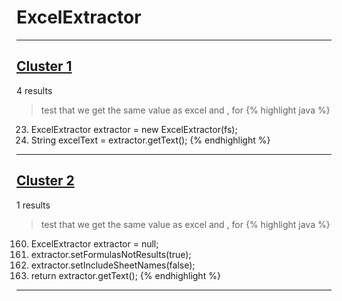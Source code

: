 # ExcelExtractor

***

## [Cluster 1](./1)
4 results
> test that we get the same value as excel and , for 
{% highlight java %}
23. ExcelExtractor extractor = new ExcelExtractor(fs);
24. String excelText = extractor.getText();
{% endhighlight %}

***

## [Cluster 2](./2)
1 results
> test that we get the same value as excel and , for 
{% highlight java %}
160. ExcelExtractor extractor = null;
166.   extractor.setFormulasNotResults(true);
167.   extractor.setIncludeSheetNames(false);
171. return extractor.getText();
{% endhighlight %}

***

